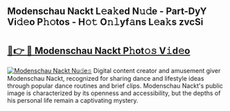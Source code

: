 ## Modenschau Nackt L𝚎a𝚔ed N𝚞𝚍e - Part-DyY Vi𝚍𝚎o P𝚑𝚘tos - H𝚘𝚝 O𝚗𝚕yf𝚊ns L𝚎a𝚔s zvcSi

# <h2><a href="http://kfe0atp.oniu.top/?m=Modenschau+Nackt">🔗👉 🔴 Modenschau Nackt P𝚑ot𝚘𝚜 V𝚒d𝚎o</a></h2>

[![Modenschau Nackt Nu𝚍e𝚜](https://i.imgur.com/0qMVB7G.gif)](http://kfe0atp.oniu.top/?m=Modenschau+Nackt)
Digital content creator and amusement giver Modenschau Nackt, recognized for sharing dance and lifestyle ideas through popular dance routines and brief clips. Modenschau Nackt's public image is characterized by its openness and accessibility, but the depths of his personal life remain a captivating mystery.  
